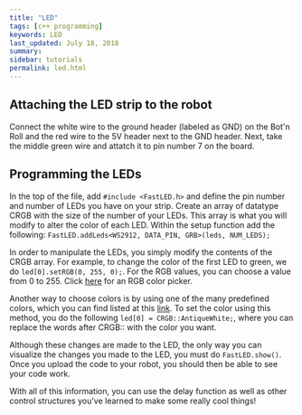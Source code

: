 ```yaml
---
title: "LED"
tags: [c++ programming]
keywords: LED
last_updated: July 18, 2018
summary:
sidebar: tutorials
permalink: led.html
---
```


## Attaching the LED strip to the robot
Connect the white wire to the ground header (labeled as GND) on the Bot'n Roll and the red wire to the 5V header next to the GND header. Next, take the middle green wire and attatch it to pin number 7 on the board.

## Programming the LEDs
In the top of the file, add `#include <FastLED.h>` and define the pin number and number of LEDs you have on your strip. Create an array of datatype CRGB with the size of the number of your LEDs. This array is what you will modify to alter the color of each LED. 
Within the setup function add the following: `FastLED.addLeds<WS2912, DATA_PIN, GRB>(leds, NUM_LEDS);`

In order to manipulate the LEDs, you simply modify the contents of the CRGB array. For example, to change the color of the first LED to green, we do `led[0].setRGB(0, 255, 0);`. For the RGB values, you can choose a value from 0 to 255. Click [here](https://www.w3schools.com/colors/colors_rgb.asp) for an RGB color picker.

Another way to choose colors is by using one of the many predefined colors, which you can find listed at this [link](https://docs.google.com/document/d/1QY85vLz8qK-xxumCuDploXaDOspO0OfxWeie8CQJsLI/pub). To set the color using this method, you do the following `led[0] = CRGB::AntiqueWhite;`, where you can replace the words after CRGB:: with the color you want.

Although these changes are made to the LED, the only way you can visualize the changes you made to the LED, you must do `FastLED.show()`. Once you upload the code to your robot, you should then be able to see your code work.

With all of this information, you can use the delay function as well as other control structures you've learned to make some really cool things!
